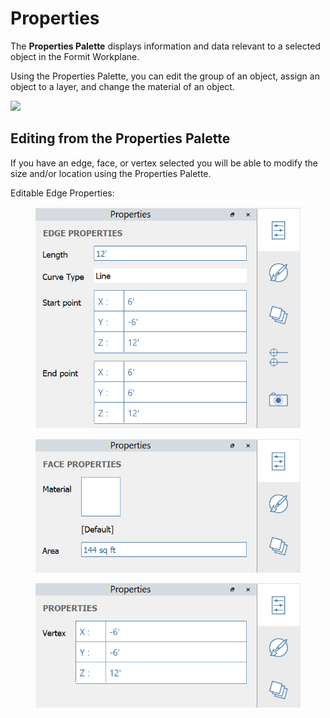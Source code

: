 # Properties

The **Properties Palette** displays information and data relevant to a selected object in the Formit Workplane.

Using the Properties Palette, you can edit the group of an object, assign an object to a layer, and change the material of an object.

![](../.gitbook/assets/properties\_palette.png)

## Editing from the Properties Palette

If you have an edge, face, or vertex selected you will be able to modify the size and/or location using the Properties Palette.

Editable Edge Properties:

<figure><img src="../.gitbook/assets/EditEdge.png" alt=""><figcaption></figcaption></figure>

<figure><img src="../.gitbook/assets/EditFace (1).png" alt=""><figcaption></figcaption></figure>

<figure><img src="../.gitbook/assets/EditVertex.png" alt=""><figcaption></figcaption></figure>
